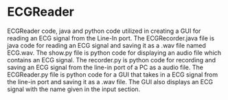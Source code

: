# ECGReader
ECGReader code, java and python code utilized in creating a GUI for reading an ECG signal from the Line-In port. The ECGRecorder.java file is java code for reading an ECG signal and saving it as a .wav file named ECG.wav. The show.py file is python code for displaying an audio file which contains an ECG signal. The recorder.py is python code for recording and saving an ECG signal from the line-in port of a PC as a audio file. The ECGReader.py file is python code for a GUI that takes in a ECG signal from the line-in port and saving it as a .wav file. The GUI also displays an ECG signal with the name given in the input section.
